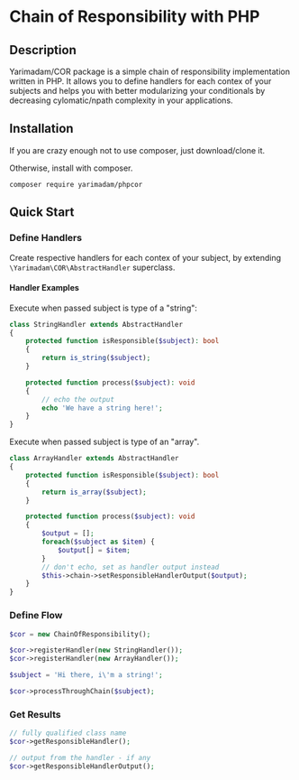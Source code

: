 # Chain of Responsibility with PHP

## Description
Yarimadam/COR package is a simple chain of responsibility implementation written in PHP. It allows you to define handlers for each contex of your subjects and helps you with better modularizing your conditionals by decreasing cylomatic/npath complexity in your applications.

## Installation

If you are crazy enough not to use composer, just download/clone it.

Otherwise, install with composer.

    composer require yarimadam/phpcor

## Quick Start

### Define Handlers

Create respective handlers for each contex of your subject, by extending `\Yarimadam\COR\AbstractHandler` superclass.

#### Handler Examples

Execute when passed subject is type of a "string":

```php
class StringHandler extends AbstractHandler
{
    protected function isResponsible($subject): bool
    {
        return is_string($subject);
    }

    protected function process($subject): void
    {
        // echo the output
        echo 'We have a string here!';
    }
}
```

Execute when passed subject is type of an "array".

```php
class ArrayHandler extends AbstractHandler
{
    protected function isResponsible($subject): bool
    {
        return is_array($subject);
    }

    protected function process($subject): void
    {
        $output = [];
        foreach($subject as $item) {
            $output[] = $item;
        }
        // don't echo, set as handler output instead
        $this->chain->setResponsibleHandlerOutput($output);
    }
}
```

### Define Flow

```php
$cor = new ChainOfResponsibility();

$cor->registerHandler(new StringHandler());
$cor->registerHandler(new ArrayHandler());

$subject = 'Hi there, i\'m a string!';

$cor->processThroughChain($subject);
```

### Get Results

```php
// fully qualified class name
$cor->getResponsibleHandler();

// output from the handler - if any
$cor->getResponsibleHandlerOutput();
```
